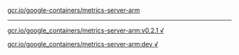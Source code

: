 [gcr.io/google-containers/metrics-server-arm](https://hub.docker.com/r/abcz/metrics-server-arm/tags/) 

----
[gcr.io/google_containers/metrics-server-arm:v0.2.1 √](https://hub.docker.com/r/abcz/metrics-server-arm/tags/)

[gcr.io/google_containers/metrics-server-arm:dev √](https://hub.docker.com/r/abcz/metrics-server-arm/tags/)

